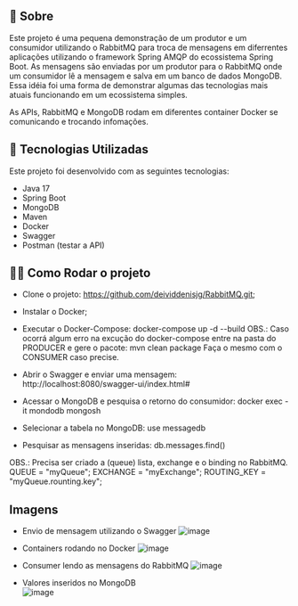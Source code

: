 ## 📖 Sobre

Este projeto é uma pequena demonstração de um produtor e um consumidor utilizando o RabbitMQ para troca de mensagens em diferrentes aplicações utilizando o framework Spring AMQP 
do ecossistema Spring Boot. As mensagens são enviadas por um produtor para o RabbitMQ onde um consumidor lê a mensagem e salva em um banco de dados MongoDB. Essa idéia foi uma forma
de demonstrar algumas das tecnologias mais atuais funcionando em um ecossistema simples.

As APIs, RabbitMQ e MongoDB rodam em diferentes container Docker se comunicando e trocando infomações.

## 🚀 Tecnologias Utilizadas

Este projeto foi desenvolvido com as seguintes tecnologias:

- Java 17  
- Spring Boot  
- MongoDB
- Maven  
- Docker
- Swagger
- Postman (testar a API)

## 🧑‍💻 Como Rodar o projeto

- Clone o projeto: https://github.com/deividdenisjg/RabbitMQ.git;
  
- Instalar o Docker;
  
- Executar o Docker-Compose:
    docker-compose up -d --build
  OBS.: Caso ocorrá algum erro na excução do docker-compose entre na pasta do PRODUCER e gere o pacote:
    mvn clean package
  Faça o mesmo com o CONSUMER caso precise.
  
- Abrir o Swagger e enviar uma mensagem:
    http://localhost:8080/swagger-ui/index.html#
  
- Acessar o MongoDB e pesquisa o retorno do consumidor:
    docker exec -it mondodb mongosh
  
- Selecionar a tabela no MongoDB:
    use messagedb
  
- Pesquisar as mensagens inseridas:
    db.messages.find()


OBS.: Precisa ser criado a (queue) lista, exchange e o binding no RabbitMQ.
    QUEUE = "myQueue";
    EXCHANGE = "myExchange";
    ROUTING_KEY = "myQueue.rounting.key";

## Imagens

- Envio de mensagem utilizando o Swagger
![image](https://github.com/user-attachments/assets/c0f18c9b-c5d6-4974-b381-e460599063b1)

- Containers rodando no Docker
![image](https://github.com/user-attachments/assets/265e6380-db57-4b74-9f6b-093e091b5d79)

- Consumer lendo as mensagens do RabbitMQ
![image](https://github.com/user-attachments/assets/302ee610-3c32-430c-ab88-4a7ca8469d30)

- Valores inseridos no MongoDB               
![image](https://github.com/user-attachments/assets/4843a071-ef6d-45ab-8faa-c041336c0edf)

  



